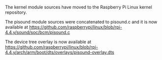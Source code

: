 The kernel module sources have moved to the Raspberry Pi Linux kernel repository.

The pisound module sources were concatenated to pisound.c and it is now available at https://github.com/raspberrypi/linux/blob/rpi-4.4.y/sound/soc/bcm/pisound.c

The device tree overlay is now available at https://github.com/raspberrypi/linux/blob/rpi-4.4.y/arch/arm/boot/dts/overlays/pisound-overlay.dts

